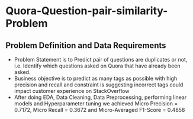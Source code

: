 # Quora-Question-pair-similarity-Problem
## Problem Definition and Data Requirements
- Problem Statement is to Predict pair of questions are duplicates or not, i.e. Identify which questions asked on Quora that have already been asked.
- Business objective is to predict as many tags as possible with high precision and recall and constraint is suggesting incorrect tags could impact customer experience on StackOverflow
- After doing EDA, Data Cleaning, Data Preprocessing, performing linear models and Hyperparameter tuning we achieved Micro Precision = 0.7172, Micro Recall = 0.3672 and Micro-Averaged F1-Score = 0.4858 
